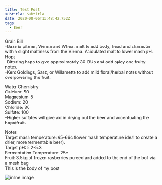 ```yaml
---
title: Test Post
subtitle: Subtitle
date: 2020-08-06T11:48:42.752Z
tags:
  - Beer
---
```


Grain Bill  
-Base is pilsner, Vienna and Wheat malt to add body, head and character with a slight maltiness from the Vienna. Acidulated malt to lower mash pH.
Hops  
-Bittering hops to give approximately 30 IBUs and add spicy and fruity notes.  
-Kent Goldings, Saaz, or Willamette to add mild floral/herbal notes without overpowering the fruit.  

Water Chemistry  
Calcium: 50  
Magnesium: 5  
Sodium: 20  
Chloride: 30  
Sulfate: 100  
-Higher sulfates will give aid in drying out the beer and accentuating the hops/fruit.  

Notes  
Target mash temperature: 65-66c (lower mash temperature ideal to create a drier, more fermentable beer).  
Target pH: 5.2-5.3  
Fermentation Temperature: 25c  
Fruit: 3.5kg of frozen rasberries pureed and added to the end of the boil via a mesh bag.  
This is the body of my post

![](/img/92d82c11cbf3e6eea7c31ade1ed9dc48.png "inline image")